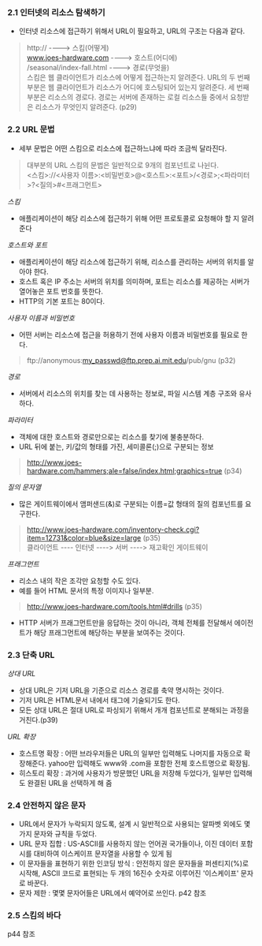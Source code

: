### 2.1 인터넷의 리소스 탐색하기
- 인터넷 리소스에 접근하기 위해서 URL이 필요하고, URL의 구조는 다음과 같다.
> http:// ----> 스킴(어떻게)<br>www.joes-hardware.com ----> 호스트(어디에)<br>/seasonal/index-fall.html ----> 경로(무엇을)<br>
> 스킴은 웹 클라이언트가 리소스에 어떻게 접근하는지 알려준다.
> URL의 두 번째 부분은 웹 클라이언트가 리소스가 어디에 호스팅되어 있는지 알려준다.
> 세 번째 부분은 리소스의 경로다. 경로는 서버에 존재하는 로컬 리소스들 중에서 요청받은 리소스가 무엇인지 알려준다. (p29)

### 2.2 URL 문법
- 세부 문법은 어떤 스킴으로 리소스에 접근하느냐에 따라 조금씩 달라진다.
> 대부분의 URL 스킴의 문법은 일반적으로 9개의 컴포넌트로 나뉜다.<br>
> <스킴>://<사용자 이름>:<비밀번호>@<호스트>:<포트>/<경로>;<파라미터>?<질의>#<프래그먼트>

*스킴* 
-  애플리케이션이 해당 리소스에 접근하기 위해 어떤 프로토콜로 요청해야 할 지 알려준다

*호스트와 포트*
- 애플리케이션이 해당 리소스에 접근하기 위해, 리소스를 관리하는 서버의 위치를 알아야 한다.
- 호스트 혹은 IP 주소는 서버의 위치를 의미하며, 포트는 리소스를 제공하는 서버가 열어놓은 포트 번호를 뜻한다.
- HTTP의 기본 포트는 80이다.

*사용자 이름과 비밀번호*
- 어떤 서버는 리소스에 접근을 허용하기 전에 사용자 이름과 비밀번호를 필요로 한다.
> ftp://anonymous:my_passwd@ftp.prep.ai.mit.edu/pub/gnu (p32)

*경로*
- 서버에서 리소스의 위치를 찾는 데 사용하는 정보로, 파일 시스템 계층 구조와 유사하다.

*파라미터*
- 객체에 대한 호스트와 경로만으로는 리소스를 찾기에 불충분하다.
- URL 뒤에 붙는, 키/값의 형태를 가진, 세미콜론(;)으로 구분되는 정보
> http://www.joes-hardware.com/hammers;ale=false/index.html;graphics=true (p34)

*질의 문자열*
- 많은 게이트웨이에서 앰퍼샌드(&)로 구분되는 이름=값 형태의 질의 컴포넌트를 요구한다.
> http://www.joes-hardware.com/inventory-check.cgi?item=12731&color=blue&size=large (p35) <br> 
> 클라이언트 ---- 인터넷 ----> 서버 ----> 재고확인 게이트웨이

*프래그먼트*
- 리소스 내의 작은 조각만 요청할 수도 있다.
- 예를 들어 HTML 문서의 특정 이미지나 일부분.
> http://www.joes-hardware.com/tools.html#drills (p35) <br>
- HTTP 서버가 프래그먼트만을 응답하는 것이 아니라, 객체 전체를 전달해서 에이전트가 해당 프래그먼트에 해당하는 부분을 보여주는 것이다.

### 2.3 단축 URL
*상대 URL*
- 상대 URL은 기저 URL을 기준으로 리소스 경로를 축약 명시하는 것이다.
- 기저 URL은 HTML문서 내에서 <base> 태그에 기술되기도 한다.
- 모든 상대 URL은 절대 URL로 파싱되기 위해서 개개 컴포넌트로 분해되는 과정을 거친다.(p39)

*URL 확장*
- 호스트명 확장 : 어떤 브라우저들은 URL의 일부만 입력해도 나머지를 자동으로 확장해준다. yahoo만 입력해도 www와 .com을 포함한 전체 호스트명으로 확장됨.
- 히스토리 확장 : 과거에 사용자가 방문했던 URL을 저장해 두었다가, 일부만 입력해도 완결된 URL을 선택하게 해 줌

### 2.4 안전하지 않은 문자
- URL에서 문자가 누락되지 않도록, 설계 시 일반적으로 사용되는 알파벳 외에도 몇 가지 문자와 규칙을 두었다.
- URL 문자 집합 : US-ASCII를 사용하지 않는 언어권 국가들이나, 이진 데이터 포함 시를 대비하여 이스케이프 문자열을 사용할 수 있게 됨
- 이 문자들을 표현하기 위한 인코딩 방식 : 안전하지 않은 문자들을 퍼센티지(%)로 시작해, ASCII 코드로 표현되는 두 개의 16진수 숫자로 이루어진 '이스케이프' 문자로 바꾼다.
- 문자 제한 : 몇몇 문자어들은 URL에서 예약어로 쓰인다. p42 참조

### 2.5 스킴의 바다
p44 참조
